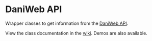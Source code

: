 DaniWeb API
===========

Wrapper classes to get information from the [DaniWeb API](http://www.daniweb.com/api/documentation).

View the class documentation in the [wiki](https://github.com/pritaeas/DwApi/wiki). Demos are also available.
